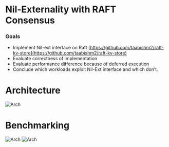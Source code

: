 # Nil-Externality with RAFT Consensus 

### Goals
* Implement Nil-ext interface on Raft [https://github.com/taabishm2/raft-kv-store](https://github.com/taabishm2/raft-kv-store)
* Evaluate correctness of implementation
* Evaluate performance difference because of deferred execution
* Conclude which workloads exploit Nil-Ext interface and which don’t.

# Architecture
![Arch](./3-ia.png)

# Benchmarking
![Arch](./3-it.png)
![Arch](./3-i1.png)

